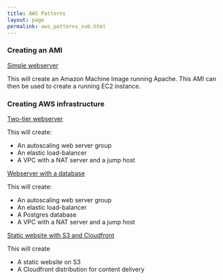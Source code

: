 ```yaml
---
title: AWS Patterns
layout: page
permalink: aws_patterns_sub.html
---
```


### Creating an AMI

[Simple webserver](https://github.com/GeoscienceAustralia/packer/tree/master/simple-webserver)

This will create an Amazon Machine Image running Apache. This AMI can then be used to create a running EC2 instance.

### Creating AWS infrastructure

[Two-tier webserver](https://github.com/GeoscienceAustralia/terraform/tree/master/two-tier-vpc)

This will create:

 * An autoscaling web server group
 * An elastic load-balancer
 * A VPC with a NAT server and a jump host

[Webserver with a database](https://github.com/GeoscienceAustralia/terraform/tree/master/three-tier-rds)

This will create:

 * An autoscaling web server group
 * An elastic load-balancer
 * A Postgres database
 * A VPC with a NAT server and a jump host

[Static website with S3 and Cloudfront](https://github.com/GeoscienceAustralia/terraform/tree/master/s3-www-cloudfront)

This will create

 * A static website on S3
 * A Cloudfront distribution for content delivery
